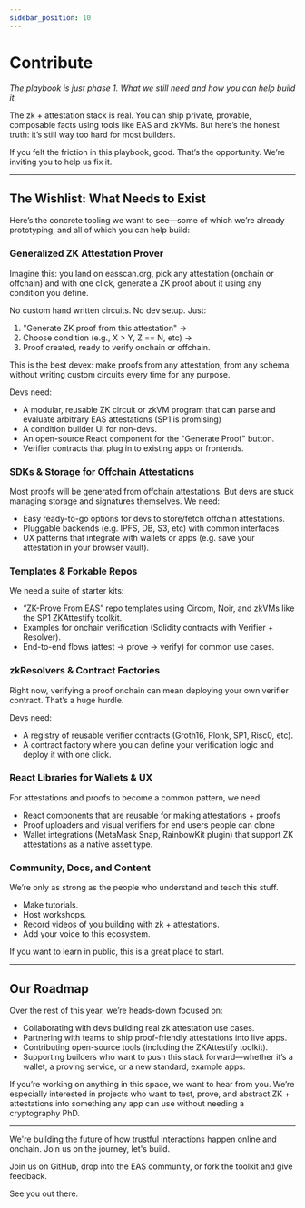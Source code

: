 ```yaml
---
sidebar_position: 10
---
```


# Contribute
*The playbook is just phase 1. What we still need and how you can help build it.*

The zk + attestation stack is real. You can ship private, provable, composable facts using tools like EAS and zkVMs. But here’s the honest truth: it’s still way too hard for most builders.

If you felt the friction in this playbook, good. That’s the opportunity. We’re inviting you to help us fix it.

-----
## The Wishlist: What Needs to Exist
Here’s the concrete tooling we want to see—some of which we’re already prototyping, and all of which you can help build:

### Generalized ZK Attestation Prover
Imagine this: you land on easscan.org, pick any attestation (onchain or offchain) and with one click, generate a ZK proof about it using any condition you define.

No custom hand written circuits. No dev setup. Just:
1.  "Generate ZK proof from this attestation" →
2.  Choose condition (e.g., X > Y, Z == N, etc) →
3.  Proof created, ready to verify onchain or offchain.

This is the best devex: make proofs from any attestation, from any schema, without writing custom circuits every time for any purpose.

Devs need:
- A modular, reusable ZK circuit or zkVM program that can parse and evaluate arbitrary EAS attestations (SP1 is promising)
- A condition builder UI for non-devs.
- An open-source React component for the "Generate Proof" button.
- Verifier contracts that plug in to existing apps or frontends.

### SDKs & Storage for Offchain Attestations
Most proofs will be generated from offchain attestations. But devs are stuck managing storage and signatures themselves. We need:
- Easy ready-to-go options for devs to store/fetch offchain attestations.
- Pluggable backends (e.g. IPFS, DB, S3, etc) with common interfaces.
- UX patterns that integrate with wallets or apps (e.g. save your attestation in your browser vault).

### Templates & Forkable Repos
We need a suite of starter kits:
- “ZK-Prove From EAS” repo templates using Circom, Noir, and zkVMs like the SP1 ZKAttestify toolkit.
- Examples for onchain verification (Solidity contracts with Verifier + Resolver).
- End-to-end flows (attest → prove → verify) for common use cases.

### zkResolvers & Contract Factories
Right now, verifying a proof onchain can mean deploying your own verifier contract. That’s a huge hurdle.

Devs need:
- A registry of reusable verifier contracts (Groth16, Plonk, SP1, Risc0, etc).
- A contract factory where you can define your verification logic and deploy it with one click.

### React Libraries for Wallets & UX
For attestations and proofs to become a common pattern, we need:
- React components that are reusable for making attestations + proofs
- Proof uploaders and visual verifiers for end users people can clone
- Wallet integrations (MetaMask Snap, RainbowKit plugin) that support ZK attestations as a native asset type.

### Community, Docs, and Content
We’re only as strong as the people who understand and teach this stuff.
- Make tutorials.
- Host workshops.
- Record videos of you building with zk + attestations.
- Add your voice to this ecosystem.

If you want to learn in public, this is a great place to start.

-----
## Our Roadmap
Over the rest of this year, we’re heads-down focused on:
- Collaborating with devs building real zk attestation use cases.
- Partnering with teams to ship proof-friendly attestations into live apps.
- Contributing open-source tools (including the ZKAttestify toolkit).
- Supporting builders who want to push this stack forward—whether it’s a wallet, a proving service, or a new standard, example apps.

If you’re working on anything in this space, we want to hear from you.
We’re especially interested in projects who want to test, prove, and abstract ZK + attestations into something any app can use without needing a cryptography PhD.

----
We're building the future of how trustful interactions happen online and onchain. Join us on the journey, let's build.

Join us on GitHub, drop into the EAS community, or fork the toolkit and give feedback.

See you out there.